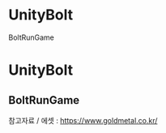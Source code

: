 # UnityBolt
BoltRunGame
# UnityBolt
BoltRunGame   
---------------------------------------   
참고자료 / 에셋 : https://www.goldmetal.co.kr/
